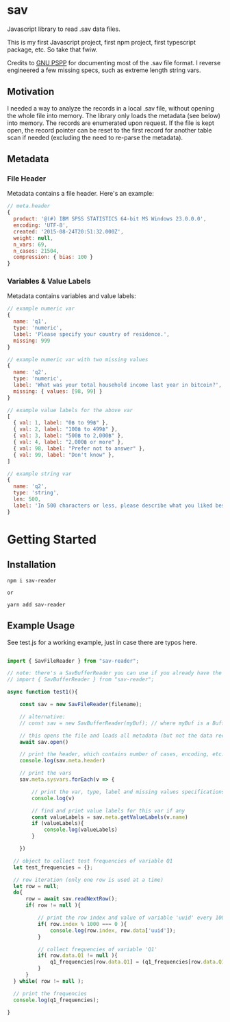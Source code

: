 # sav
Javascript library to read .sav data files.

This is my first Javascript project, first npm project, first typescript package, etc. So take that fwiw.

Credits to [GNU PSPP](https://www.gnu.org/software/pspp/) for documenting most of the .sav file format. I reverse engineered a few missing specs, such as extreme length string vars.

## Motivation

I needed a way to analyze the records in a local .sav file, without opening the whole file into memory. The library only loads
the metadata (see below) into memory. The records are enumerated upon request. If the file is kept open, the record pointer
can be reset to the first record for another table scan if needed (excluding the need to re-parse the metadata).

## Metadata

### File Header

Metadata contains a file header. Here's an example:

```javascript
// meta.header
{ 
  product: '@(#) IBM SPSS STATISTICS 64-bit MS Windows 23.0.0.0',
  encoding: 'UTF-8',
  created: '2015-08-24T20:51:32.000Z',
  weight: null,
  n_vars: 69,
  n_cases: 21504,
  compression: { bias: 100 } 
}
```

### Variables & Value Labels

Metadata contains variables and value labels:

```javascript
// example numeric var
{
  name: 'q1',
  type: 'numeric',
  label: 'Please specify your country of residence.',
  missing: 999
}

// example numeric var with two missing values
{
  name: 'q2',
  type: 'numeric',
  label: 'What was your total household income last year in bitcoin?',
  missing: { values: [98, 99] }
}

// example value labels for the above var
[
  { val: 1, label: "0฿ to 99฿" },
  { val: 2, label: "100฿ to 499฿" },
  { val: 3, label: "500฿ to 2,000฿" },
  { val: 4, label: "2,000฿ or more" },
  { val: 98, label: "Prefer not to answer" },
  { val: 99, label: "Don't know" },
]

// example string var
{
  name: 'q2',
  type: 'string',
  len: 500,
  label: 'In 500 characters or less, please describe what you liked best about the excursion?',
}
```


# Getting Started

## Installation


```
npm i sav-reader

or

yarn add sav-reader
```


## Example Usage

See test.js for a working example, just in case there are typos here.

```javascript

import { SavFileReader } from "sav-reader";

// note: there's a SavBufferReader you can use if you already have the file read into memory
// import { SavBufferReader } from "sav-reader";

async function test1(){

    const sav = new SavFileReader(filename);

    // alternative:
    // const sav = new SavBufferReader(myBuf); // where myBuf is a Buffer

    // this opens the file and loads all metadata (but not the data records)
    await sav.open()

    // print the header, which contains number of cases, encoding, etc.
    console.log(sav.meta.header)

    // print the vars
    sav.meta.sysvars.forEach(v => {

        // print the var, type, label and missing values specifications
        console.log(v)

        // find and print value labels for this var if any
        const valueLabels = sav.meta.getValueLabels(v.name)
        if (valueLabels){
            console.log(valueLabels)
        }

    })

  // object to collect test frequencies of variable Q1
  let test_frequencies = {};

  // row iteration (only one row is used at a time)
  let row = null;
  do{
      row = await sav.readNextRow();
      if( row != null ){

          // print the row index and value of variable 'uuid' every 1000 records
          if( row.index % 1000 === 0 ){
              console.log(row.index, row.data['uuid']);
          }

          // collect frequencies of variable 'Q1'
          if( row.data.Q1 != null ){
              q1_frequencies[row.data.Q1] = (q1_frequencies[row.data.Q1] || 0) + 1;
          }
      }
  } while( row != null );

  // print the frequencies
  console.log(q1_frequencies);

}


```

